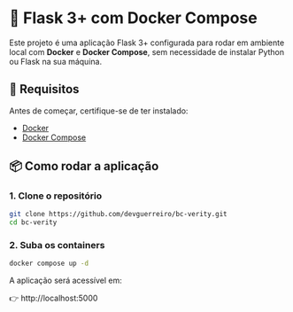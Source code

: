 # 🧱 Flask 3+ com Docker Compose

Este projeto é uma aplicação Flask 3+ configurada para rodar em ambiente local com **Docker** e **Docker Compose**, sem necessidade de instalar Python ou Flask na sua máquina.

## 🚀 Requisitos

Antes de começar, certifique-se de ter instalado:

- [Docker](https://www.docker.com/)
- [Docker Compose](https://docs.docker.com/compose/)

## 📦 Como rodar a aplicação

### 1. Clone o repositório

```bash
git clone https://github.com/devguerreiro/bc-verity.git
cd bc-verity
```

### 2. Suba os containers

```bash
docker compose up -d
```

A aplicação será acessível em:

👉 http://localhost:5000
